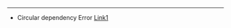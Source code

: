 
---


- Circular dependency Error 
       [Link1](https://www.baeldung.com/circular-dependencies-in-spring)


